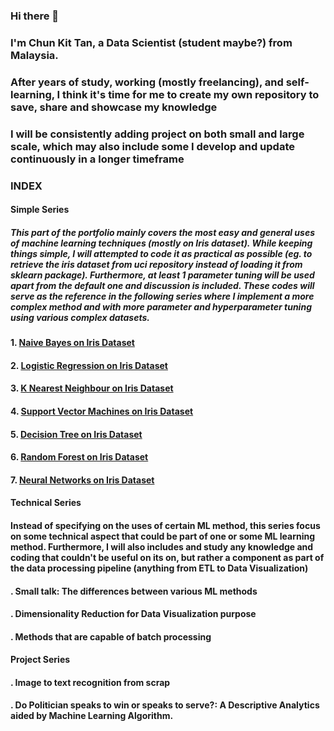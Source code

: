 ### Hi there 👋
### I'm Chun Kit Tan, a Data Scientist (student maybe?) from Malaysia.
### After years of study, working (mostly freelancing), and self-learning, I think it's time for me to create my own repository to save, share and showcase my knowledge
### I will be consistently adding project on both small and large scale, which may also include some I develop and update continuously in a longer timeframe

### INDEX
#### Simple Series
##### This part of the portfolio mainly covers the most easy and general uses of machine learning techniques (mostly on Iris dataset). While keeping things simple, I will attempted to code it as practical as possible (eg. to retrieve the iris dataset from uci repository instead of loading it from sklearn package). Furthermore, at least 1 parameter tuning will be used apart from the default one and discussion is included. These codes will serve as the reference in the following series where I implement a more complex method and with more parameter and hyperparameter tuning using various complex datasets.
#### 1. [Naive Bayes on Iris Dataset](https://github.com/kitcalamus14/Simple-Naive-Bayes/blob/master/NB%20iris-checkpoint.ipynb)
#### 2. [Logistic Regression on Iris Dataset](https://github.com/kitcalamus14/Logistic-Regression-on-Iris/blob/main/Logistic%20Regression%20Iris.ipynb)
#### 3. [K Nearest Neighbour on Iris Dataset](https://github.com/kitcalamus14/K-Nearest-Neighbor-on-Iris-Dataset/blob/main/K-Nearest%20Neighbour%20on%20Iris.ipynb)
#### 4. [Support Vector Machines on Iris Dataset](https://github.com/kitcalamus14/Support-Vector-Machine-on-Iris-Dataset/blob/main/SVM.ipynb)
#### 5. [Decision Tree on Iris Dataset](https://github.com/kitcalamus14/Decision-Tree-on-Iris-Dataset/blob/main/Decision%20Tree%20on%20Iris.ipynb)
#### 6. [Random Forest on Iris Dataset](https://github.com/kitcalamus14/Random-Forest-on-Iris-Dataset/blob/main/Random%20Forest%20on%20Iris.ipynb)
#### 7. [Neural Networks on Iris Dataset](https://github.com/kitcalamus14/Neural-Network-on-Iris-Dataset/blob/main/Neural%20Network%20on%20Iris%20Dataset.ipynb)

#### Technical Series
#### Instead of specifying on the uses of certain ML method, this series focus on some technical aspect that could be part of one or some ML learning method. Furthermore, I will also includes and study any knowledge and coding that couldn't be useful on its on, but rather a component as part of the data processing pipeline (anything from ETL to Data Visualization)

#### . Small talk: The differences between various ML methods
#### . Dimensionality Reduction for Data Visualization purpose
#### . Methods that are capable of batch processing

#### Project Series
#### . Image to text recognition from scrap
#### . Do Politician speaks to win or speaks to serve?: A Descriptive Analytics aided by Machine Learning Algorithm.

<!--
**kitcalamus14/kitcalamus14** is a ✨ _special_ ✨ repository because its `README.md` (this file) appears on your GitHub profile.

Here are some ideas to get you started:

- 🔭 I’m currently working on ...
- 🌱 I’m currently learning ...
- 👯 I’m looking to collaborate on ...
- 🤔 I’m looking for help with ...
- 💬 Ask me about ...
- 📫 How to reach me: ...
- 😄 Pronouns: ...
- ⚡ Fun fact: ...
-->

